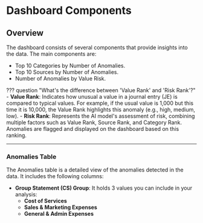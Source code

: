 
# Dashboard Components

## **Overview**

The dashboard consists of several components that provide insights into the data. The main components are:

- Top 10 Categories by Number of Anomalies.
- Top 10 Sources by Number of Anomalies.
- Number of Anomalies by Value Risk.

??? question "What's the difference between 'Value Rank' and 'Risk Rank'?"
    - **Value Rank**: Indicates how unusual a value in a journal entry (JE) is compared to typical values. For example, if the usual value is 1,000 but this time it is 10,000, the Value Rank highlights this anomaly (e.g., high, medium, low).
    - **Risk Rank**: Represents the AI model's assessment of risk, combining multiple factors such as Value Rank, Source Rank, and Category Rank. Anomalies are flagged and displayed on the dashboard based on this ranking.


---

### Anomalies Table

The Anomalies table is a detailed view of the anomalies detected in the data. It includes the following columns:

- **Group Statement (CS) Group**: It holds 3 values you can include in your analysis:
    - **Cost of Services**
    - **Sales & Marketing Expenses**
    - **General & Admin Expenses**